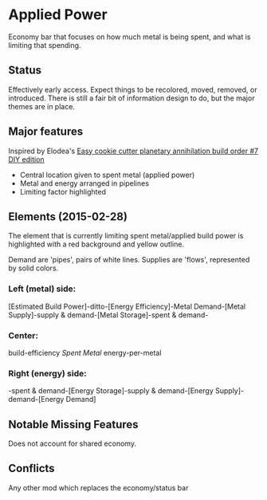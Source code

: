 # Applied Power

Economy bar that focuses on how much metal is being spent, and what is limiting that spending.

## Status

Effectively early access.  Expect things to be recolored, moved, removed, or introduced. There is still a fair bit of information design to do, but the major themes are in place.

## Major features

Inspired by Elodea's [Easy cookie cutter planetary annihilation build order #7 DIY edition](https://forums.uberent.com/threads/cookie-cutter-builds-for-new-players.59452/#post-1059439)

- Central location given to spent metal (applied power)
- Metal and energy arranged in pipelines
- Limiting factor highlighted

## Elements (2015-02-28)

The element that is currently limiting spent metal/applied build power is highlighted with a red background and yellow outline.

Demand are 'pipes', pairs of white lines. Supplies are 'flows', represented by solid colors.

### Left (metal) side:

[Estimated Build Power]-ditto-[Energy Efficiency]-Metal Demand-[Metal Supply]-supply & demand-[Metal Storage]-spent & demand-

### Center:

build-efficiency *Spent Metal* energy-per-metal

### Right (energy) side:

-spent & demand-[Energy Storage]-supply & demand-[Energy Supply]-demand-[Energy Demand]

## Notable Missing Features

Does not account for shared economy.

## Conflicts

Any other mod which replaces the economy/status bar
